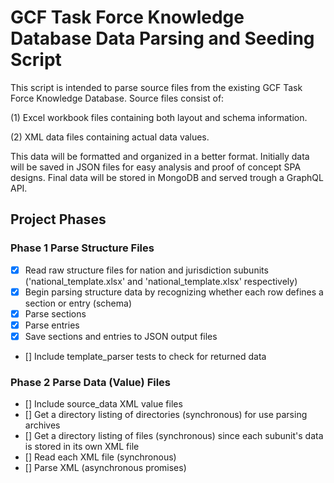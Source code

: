 # GCF Task Force Knowledge Database Data Parsing and Seeding Script

This script is intended to parse source files from the existing GCF Task Force Knowledge Database. Source files consist of:

(1) Excel workbook files containing both layout and schema information.

(2) XML data files containing actual data values.

This data will be formatted and organized in a better format. Initially data will be saved in JSON files for easy analysis and proof of concept SPA designs. Final data will be stored in MongoDB and served trough a GraphQL API.

## Project Phases

### Phase 1 Parse Structure Files

- [x] Read raw structure files for nation and jurisdiction subunits ('national_template.xlsx' and 'national_template.xlsx' respectively)
- [x] Begin parsing structure data by recognizing whether each row defines a section or entry (schema)
- [x] Parse sections
- [x] Parse entries
- [x] Save sections and entries to JSON output files
- [] Include template_parser tests to check for returned data

### Phase 2 Parse Data (Value) Files

- [] Include source_data XML value files
- [] Get a directory listing of directories (synchronous) for use parsing archives
- [] Get a directory listing of files (synchronous) since each subunit's data is stored in its own XML file
- [] Read each XML file (synchronous)
- [] Parse XML (asynchronous promises)
